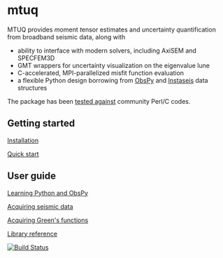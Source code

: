# mtuq

MTUQ provides *m*oment *t*ensor estimates and *u*ncertainty *q*uantification from broadband seismic data, along with

- ability to interface with modern solvers, including AxiSEM and SPECFEM3D
- GMT wrappers for uncertainty visualization on the eigenvalue lune
- C-accelerated, MPI-parallelized misfit function evaluation
- a flexible Python design borrowing from [ObsPy] and [Instaseis] data structures

The package has been [tested against](https://github.com/uafgeotools/mtuq/blob/master/tests/benchmark_cap_vs_mtuq.py) community Perl/C codes.




## Getting started

[Installation](https://uafgeotools.github.io/mtuq/install/index.html)

[Quick start](https://uafgeotools.github.io/mtuq/quick_start.html)



## User guide

[Learning Python and ObsPy](https://uafgeotools.github.io/mtuq/user_guide/01.html)

[Acquiring seismic data](https://uafgeotools.github.io/mtuq/user_guide/02.html)

[Acquiring Green's functions](https://uafgeotools.github.io/mtuq/user_guide/03.html)

[Library reference](https://uafgeotools.github.io/mtuq/library/index.html)



[![Build Status](https://travis-ci.org/uafseismo/mtuq.svg?branch=master)](https://travis-ci.org/uafseismo/mtuq)

[Instaseis]: http://instaseis.net/

[obspy]: https://github.com/obspy/obspy/wiki

[ZhaoHelmberger1994]: https://pubs.geoscienceworld.org/ssa/bssa/article-abstract/84/1/91/102552/Source-estimation-from-broadband-regional?redirectedFrom=fulltext

[ZhuHelmberger1996]: https://pubs.geoscienceworld.org/ssa/bssa/article-abstract/86/5/1634/120218/Advancement-in-source-estimation-techniques-using?redirectedFrom=fulltext

